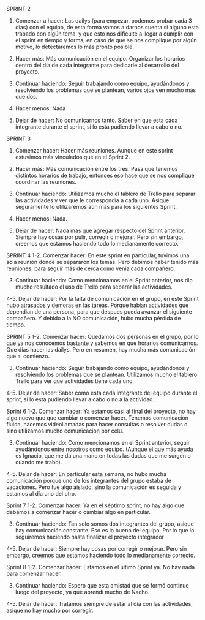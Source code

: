SPRINT 2
1. Comenzar a hacer: Las dailys (para empezar, podemos probar cada 3 días) con el equipo, de esta forma vamos a darnos cuenta si alguno esta trabado con algún tema, y que esto nos dificulte a llegar a cumplir con el sprint en tiempo y forma, en caso de que se nos complique por algún motivo, lo detectaremos lo más pronto posible.

2. Hacer más: Más comunicación en el equipo. 
Organizar los horarios dentro del día de cada integrante para dedicarle al desarrollo del proyecto.

3. Continuar haciendo: Seguir trabajando como equipo, ayudándonos y resolviendo los problemas que se plantean, varios ojos ven mucho más que dos.

4. Hacer menos: Nada

5. Dejar de hacer: No comunicarnos tanto. 
Saber en que esta cada integrante durante el sprint, si lo esta pudiendo llevar a cabo o no.




SPRINT 3
1. Comenzar hacer: Hacer más reuniones. Aunque en este sprint  estuvimos más vinculados que en el Sprint 2.

2. Hacer más: Más comunicación entre los tres. Pasa que tenemos distintos horarios de trabajo, entonces eso hace que se nos complique coordinar las reuniones.

3. Continuar haciendo: Utilizamos mucho el tablero de Trello para separar las actividades y ver que le correspondía a cada uno. Asique seguramente lo utilizaremos aún más para los siguientes Sprint.

4. Hacer menos: Nada.

5. Dejar de hacer: Nada mas que agregar respecto del Sprint anterior. Siempre hay cosas por pulir, corregir o mejorar. Pero sin embargo, creemos que estamos haciendo todo lo medianamente correcto.



SPRINT 4
1-2. Comenzar hacer: En este sprint en particular, tuvimos una sola reunión donde se separaron los temas. Pero debimos haber tenido más reuniones, para seguir más de cerca como venía cada compañero.

3. Continuar haciendo: Como mencionamos en el Sprint anterior, nos dio mucho resultado el uso de Trello para separar las actividades.

4-5. Dejar de hacer: Por la falta de comunicación en el grupo, en este Sprint hubo atrasados y demoras en las tareas. Porque habían actividades que dependian de una persona, para que despues pueda avanzar el siguiente compañero. Y debido a la NO comunicación, hubo mucha pérdida de tiempo.




SPRINT 5
1-2. Comenzar hacer: Quedamos dos personas en el grupo, por lo que ya nos conocemos bastante y sabemos en que horarios comunicarnos. Que días hacer las dailys. Pero en resumen, hay mucha más comunicación que al comienzo.

3. Continuar haciendo: Seguir trabajando como equipo, ayudándonos y resolviendo los problemas que se plantean. Utilizamos mucho el tablero Trello para ver que actividades tiene cada uno.

4-5. Dejar de hacer: Saber como esta cada integrante del equipo durante el sprint, si lo esta pudiendo llevar a cabo o no a la actividad.


Sprint 6 
1-2. Comenzar hacer: Ya estamos casi al final del proyecto, no hay algo nuevo que que cambiar o comenzar hacer. Tenemos comunicación fluida, hacemos videollamadas para hacer consultas o resolver dudas o sino utilizamos mucho comunicación por celu.

3. Continuar haciendo: Como mencionamos en el Sprint anterior, seguir ayudándonos entre nosotros como equipo. (Aunque el que más ayuda es Ignacio, que me da una mano en todas las dudas que me surgen o cuando me trabo).

4-5. Dejar de hacer: En particular esta semana, no hubo mucha comunicación porque uno de los integrantes del grupo estaba de vacaciones. Pero fue algo aislado, sino la comunicación es seguida y estamos al día uno del otro.

Sprint 7
1-2. Comenzar hacer: Ya en el séptimo sprint, no hay algo que debamos a comenzar hacer o cambiar algo en particular. 

3. Continuar haciendo: Tan solo somos dos integrantes del grupo, asique hay comunicación constante. Eso es lo bueno del equipo. Por lo que lo seguiremos haciendo hasta finalizar el proyecto integrador

4-5. Dejar de hacer: Siempre hay cosas por corregir o mejorar. Pero sin embargo, creemos que estamos haciendo todo lo medianamente correcto.

Sprint 8
1-2. Comenzar hacer: Estamos en el último Sprint ya. No hay nada para comenzar hacer.

3. Continuar haciendo: Espero que esta amistad que se formó continue luego del proyecto, ya que aprendí mucho de Nacho.

4-5. Dejar de hacer: Tratamos siempre de estar al día con las actividades, asique no hay mucho por corregir.
